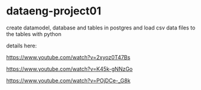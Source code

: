 # dataeng-project01
create datamodel, database and tables in postgres and load csv data files to the tables with python

details here:

https://www.youtube.com/watch?v=2xyoz0T47Bs

https://www.youtube.com/watch?v=K45k-gNNzGo

https://www.youtube.com/watch?v=POjDCe-_G8k
